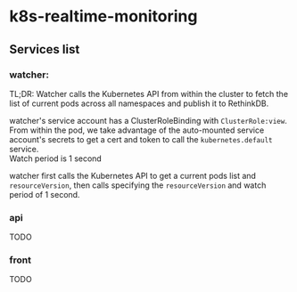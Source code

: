 # k8s-realtime-monitoring

## Services list

### __watcher__:  
TL;DR: Watcher calls the Kubernetes API from within the cluster to fetch the list of current pods across all namespaces  and publish it to RethinkDB.  

watcher's service account has a ClusterRoleBinding with `ClusterRole:view`.  
From within the pod, we take advantage of the auto-mounted service account's secrets to get a cert and token to call the `kubernetes.default` service.  
Watch period is 1 second


watcher first calls the Kubernetes API to get a current pods list and `resourceVersion`, then calls specifying the `resourceVersion` and watch period of 1 second.  

### __api__  
TODO  

### __front__  
TODO
